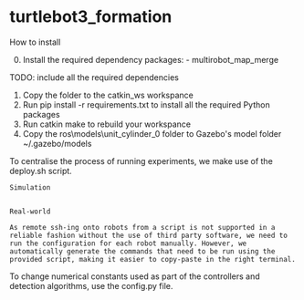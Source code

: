 # turtlebot3_formation

How to install

0. Install the required dependency packages: 
        - multirobot_map_merge

TODO: include all the required dependencies


1. Copy the folder to the catkin_ws workspance 
2. Run  pip install -r requirements.txt to install all the required Python packages
3. Run catkin make to rebuild your workspance 
4. Copy the ros\models\unit_cylinder_0 folder to Gazebo's model folder ~/.gazebo/models

To centralise the process of running experiments, we make use of the deploy.sh script. 

    Simulation


    Real-world

    As remote ssh-ing onto robots from a script is not supported in a reliable fashion without the use of third party software, we need to run the configuration for each robot manually. However, we automatically generate the commands that need to be run using the provided script, making it easier to copy-paste in the right terminal.


To change numerical constants used as part of the controllers and detection algorithms, use the config.py file. 
